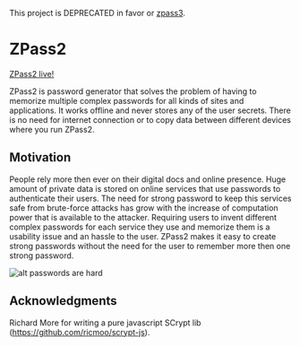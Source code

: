 This project is DEPRECATED in favor or [zpass3](https://github.com/jclopes/zpass2).

ZPass2
======
[ZPass2 live!](http://zpass2.jclopes.net)

ZPass2 is password generator that solves the problem of having to memorize multiple complex passwords for all kinds of sites and applications.
It works offline and never stores any of the user secrets. There is no need for internet connection or to copy data between different devices where you run ZPass2.

Motivation
---
People rely more then ever on their digital docs and online presence.
Huge amount of private data is stored on online services that use passwords to authenticate their users.
The need for strong password to keep this services safe from brute-force attacks has grow with the increase of computation power that is available to the attacker.
Requiring users to invent different complex passwords for each service they use and memorize them is a usability issue and an hassle to the user.
ZPass2 makes it easy to create strong passwords without the need for the user to remember more then one strong password.

![alt passwords are hard](http://imgs.xkcd.com/comics/password_strength.png)

Acknowledgments
---
Richard More for writing a pure javascript SCrypt lib (https://github.com/ricmoo/scrypt-js).
